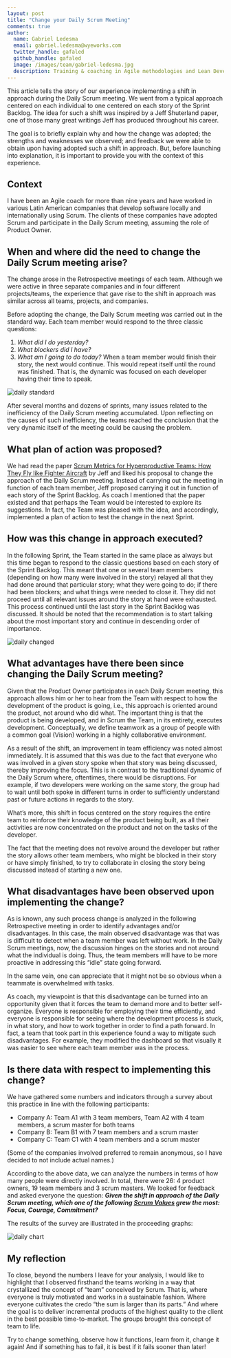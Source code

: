 ```yaml
---
layout: post
title: "Change your Daily Scrum Meeting"
comments: true
author:
  name: Gabriel Ledesma
  email: gabriel.ledesma@wyeworks.com
  twitter_handle: gafaled
  github_handle: gafaled
  image: /images/team/gabriel-ledesma.jpg
  description: Training & coaching in Agile methodologies and Lean Development.
---
```


This article tells the story of our experience implementing a shift in approach during the Daily Scrum meeting. We went from a typical approach centered on each individual to one centered on each story of the Sprint Backlog. The idea for such a shift was inspired by a Jeff Shuterland paper, one of those many great writings Jeff has produced throughout his career.

The goal is to briefly explain why and how the change was adopted; the strengths and weaknesses we observed; and feedback we were able to obtain upon having adopted such a shift in approach. But, before launching into explanation, it is important to provide you with the context of this experience.

<!--more-->

## Context

I have been an Agile coach for more than nine years and have worked in various Latin American companies that develop software locally and internationally using Scrum. The clients of these companies have adopted Scrum and participate in the Daily Scrum meeting, assuming the role of Product Owner.

## When and where did the need to change the Daily Scrum meeting arise?

The change arose in the Retrospective meetings of each team. Although we were active in three separate companies and in four different projects/teams, the experience that gave rise to the shift in approach was similar across all teams, projects, and companies.

Before adopting the change, the Daily Scrum meeting was carried out in the standard way. Each team member would respond to the three classic questions:
1) *What did I do yesterday?*
2) *What blockers did I have?*
3) *What am I going to do today?*
When a team member would finish their story, the next would continue. This would repeat itself until the round was finished. That is, the dynamic was focused on each developer having their time to speak.

![daily standard](/images/posts/daily-standard.png)

After several months and dozens of sprints, many issues related to the inefficiency of the Daily Scrum meeting accumulated. Upon reflecting on the causes of such inefficiency, the teams reached the conclusion that the very dynamic itself of the meeting could be causing the problem.

## What plan of action was proposed?

We had read the paper [Scrum Metrics for Hyperproductive Teams: How They Fly like Fighter Aircraft](https://www.agilealliance.org/wp-content/uploads/2016/01/ScrumMetricsAgile2012.pdf) by Jeff and liked his proposal to change the approach of the Daily Scrum meeting. Instead of carrying out the meeting in function of each team member, Jeff proposed carrying it out in function of each story of the Sprint Backlog. As coach I mentioned that the paper existed and that perhaps the Team would be interested to explore its suggestions. In fact, the Team was pleased with the idea, and accordingly, implemented a plan of action to test the change in the next Sprint.

## How was this change in approach executed?

In the following Sprint, the Team started in the same place as always but this time began to respond to the classic questions based on each story of the Sprint Backlog. This meant that one or several team members (depending on how many were involved in the story) relayed all that they had done around that particular story; what they were going to do; if there had been blockers; and what things were needed to close it. They did not proceed until all relevant issues around the story at hand were exhausted. This process continued until the last story in the Sprint Backlog was discussed. It should be noted that the recommendation is to start talking about the most important story and continue in descending order of importance.

![daily changed](/images/posts/daily-changed.png)

## What advantages have there been since changing the Daily Scrum meeting?

Given that the Product Owner participates in each Daily Scrum meeting, this approach allows him or her to hear from the Team with respect to how the development of the product is going, i.e., this approach is oriented around the product, not around who did what. The important thing is that the product is being developed, and in Scrum the Team, in its entirety, executes development. Conceptually, we define teamwork as a group of people with a common goal (Vision) working in a highly collaborative environment. 

As a result of the shift, an improvement in team efficiency was noted almost immediately. It is assumed that this was due to the fact that everyone who was involved in a given story spoke when that story was being discussed, thereby improving the focus. This is in contrast to the traditional dynamic of the Daily Scrum where, oftentimes, there would be disruptions. For example, if two developers were working on the same story, the group had to wait until both spoke in different turns in order to sufficiently understand past or future actions in regards to the story.

What’s more, this shift in focus centered on the story requires the entire team to reinforce their knowledge of the product being built, as all their activities are now concentrated on the product and not on the tasks of the developer.

The fact that the meeting does not revolve around the developer but rather the story allows other team members, who might be blocked in their story or have simply finished, to try to collaborate in closing the story being discussed instead of starting a new one.

## What disadvantages have been observed upon implementing the change?

As is known, any such process change is analyzed in the following Retrospective meeting in order to identify advantages and/or disadvantages. In this case, the main observed disadvantage was that was is difficult to detect when a team member was left without work. In the Daily Scrum meetings, now, the discussion hinges on the stories and not around what the individual is doing. Thus, the team members will have to be more proactive in addressing this “idle” state going forward.

In the same vein, one can appreciate that it might not be so obvious when a teammate is overwhelmed with tasks.

As coach, my viewpoint is that this disadvantage can be turned into an opportunity given that it forces the team to demand more and to better self-organize. Everyone is responsible for employing their time efficiently, and everyone is responsible for seeing where the development process is stuck, in what story, and how to work together in order to find a path forward. In fact, a team that took part in this experience found a way to mitigate such disadvantages. For example, they modified the dashboard so that visually it was easier to see where each team member was in the process.

## Is there data with respect to implementing this change?

We have gathered some numbers and indicators through a survey about this practice in line with the following participants:

* Company A: Team A1 with 3 team members, Team A2 with 4 team members, a scrum master for both teams
* Company B: Team B1 with 7 team members and a scrum master
* Company C: Team C1 with 4 team members and a scrum master

(Some of the companies involved preferred to remain anonymous, so I have decided to not include actual names.)

According to the above data, we can analyze the numbers in terms of how many people were directly involved. In total, there were 26: 4 product owners, 19 team members and 3 scrum masters. We looked for feedback and asked everyone the question:
**_Given the shift in approach of the Daily Scrum meeting, which one of the following [Scrum Values](https://www.scrumalliance.org/learn-about-scrum/scrum-values) grew the most: Focus, Courage, Commitment?_**

The results of the survey are illustrated in the proceeding graphs:

![daily chart](/images/posts/daily-chart.png)

## My reflection

To close, beyond the numbers I leave for your analysis, I would like to highlight that I observed firsthand the teams working in a way that crystallized the concept of “team” conceived by Scrum. That is, where everyone is truly motivated and works in a sustainable fashion. Where everyone cultivates the credo “the sum is larger than its parts.” And where the goal is to deliver incremental products of the highest quality to the client in the best possible time-to-market. The groups brought this concept of team to life. 

Try to change something, observe how it functions, learn from it, change it again! And if something has to fail, it is best if it fails sooner than later!
